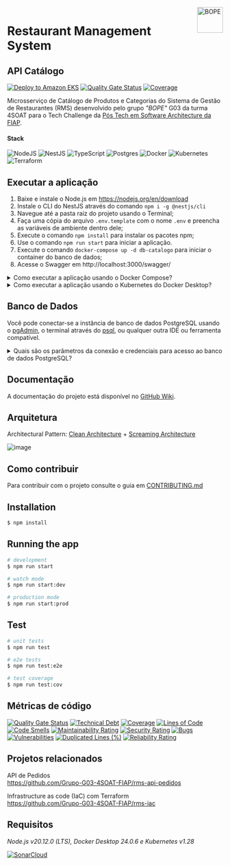 <img src="https://github.com/Grupo-G03-4SOAT-FIAP/rms-backend/raw/main/docs/img/bope-faca-na-carveira-knife-skull-logo.png" alt="BOPE" title="BOPE" align="right" height="60" />

# Restaurant Management System
## API Catálogo

[![Deploy to Amazon EKS](https://github.com/Grupo-G03-4SOAT-FIAP/rms-api-catalogo/actions/workflows/deploy.yml/badge.svg)](https://github.com/Grupo-G03-4SOAT-FIAP/rms-api-catalogo/actions/workflows/deploy.yml)
[![Quality Gate Status](https://sonarcloud.io/api/project_badges/measure?project=Grupo-G03-4SOAT-FIAP_rms-api-catalogo&metric=alert_status)](https://sonarcloud.io/summary/new_code?id=Grupo-G03-4SOAT-FIAP_rms-api-catalogo)
[![Coverage](https://sonarcloud.io/api/project_badges/measure?project=Grupo-G03-4SOAT-FIAP_rms-api-catalogo&metric=coverage)](https://sonarcloud.io/summary/new_code?id=Grupo-G03-4SOAT-FIAP_rms-api-catalogo)

Microsserviço de Catálogo de Produtos e Categorias do Sistema de Gestão de Restaurantes (RMS) desenvolvido pelo grupo *"BOPE"* G03 da turma 4SOAT para o Tech Challenge da [Pós Tech em Software Architecture da FIAP](https://postech.fiap.com.br/curso/software-architecture/).

#### Stack

![NodeJS](https://img.shields.io/badge/node.js-6DA55F?style=for-the-badge&logo=node.js&logoColor=white)
![NestJS](https://img.shields.io/badge/nestjs-%23E0234E.svg?style=for-the-badge&logo=nestjs&logoColor=white)
![TypeScript](https://img.shields.io/badge/typescript-%23007ACC.svg?style=for-the-badge&logo=typescript&logoColor=white)
![Postgres](https://img.shields.io/badge/postgres-%23316192.svg?style=for-the-badge&logo=postgresql&logoColor=white)
![Docker](https://img.shields.io/badge/docker-%230db7ed.svg?style=for-the-badge&logo=docker&logoColor=white)
![Kubernetes](https://img.shields.io/badge/kubernetes-%23326ce5.svg?style=for-the-badge&logo=kubernetes&logoColor=white)
![Terraform](https://img.shields.io/badge/terraform-%235835CC.svg?style=for-the-badge&logo=terraform&logoColor=white)

## Executar a aplicação

1. Baixe e instale o Node.js em https://nodejs.org/en/download
2. Instale o CLI do NestJS através do comando `npm i -g @nestjs/cli`
3. Navegue até a pasta raiz do projeto usando o Terminal;
4. Faça uma cópia do arquivo `.env.template` com o nome `.env` e preencha as variáveis de ambiente dentro dele;
5. Execute o comando `npm install` para instalar os pacotes npm;
6. Use o comando `npm run start` para iniciar a aplicação.
7. Execute o comando `docker-compose up -d db-catalogo` para iniciar o container do banco de dados;
8. Acesse o Swagger em http://localhost:3000/swagger/

<details>

<summary>Como executar a aplicação usando o Docker Compose?</summary>

## Executar a aplicação usando o Docker Compose

1. Clone este repositório;
2. Navegue até a pasta raiz do projeto usando o Terminal;
3. Faça uma cópia do arquivo `.env.template` com o nome `.env` e preencha as variáveis de ambiente dentro dele;
4. Execute o comando `docker-compose up -d`
5. Acesse o Swagger em http://localhost:3000/swagger/

</details>

<details>

<summary>Como executar a aplicação usando o Kubernetes do Docker Desktop?</summary>

## Executar a aplicação usando o Kubernetes do Docker Desktop

1. Clone este repositório;
2. Navegue até a pasta raiz do projeto usando o Terminal;
3. Use o comando `docker build -t rms-api-catalogo:latest .` para gerar a imagem de container da aplicação;
4. Use o comando `kubectl apply -f k8s/development/postgres/namespace.yaml -f k8s/development/postgres/pvc-pv.yaml -f k8s/development/postgres/config.yaml -f k8s/development/postgres/secrets.yaml -f k8s/development/postgres/deployment.yaml -f k8s/development/postgres/service.yaml` para fazer deploy do banco de dados;
5. Use o comando `kubectl apply -f k8s/development/bff/namespace.yaml -f k8s/development/bff/config.yaml -f k8s/development/bff/secrets.yaml -f k8s/development/bff/deployment.yaml -f k8s/development/bff/service.yaml -f k8s/development/bff/hpa.yaml` para fazer deploy da aplicação;
6. Acesse o Swagger em http://localhost:3000/swagger/

> Para remover a aplicação do Kubernetes, use o comando `kubectl delete namespace rms`

#### Sobre os Secrets do Kubernetes

Em seu ambiente de desenvolvimento, por questão de segurança, abra os arquivos `/k8s/development/postgres/secrets.yaml` e `/k8s/development/bff/secrets.yaml` na pasta `/k8s/development` e preencha os valores sensíveis manualmente.

> No ambiente de produção os Secrets do Kubernetes são gerenciados pelo AWS Secrets Manager.

Para mais informações visite a página [Boas práticas para secrets do Kubernetes](https://kubernetes.io/docs/concepts/security/secrets-good-practices/#avoid-sharing-secret-manifests).

</details>

## Banco de Dados

Você pode conectar-se a instância de banco de dados PostgreSQL usando o [pgAdmin](https://www.pgadmin.org/download/), o terminal através do [psql](https://www.postgresql.org/download/), ou qualquer outra IDE ou ferramenta compatível.

<details>

<summary>Quais são os parâmetros da conexão e credenciais para acesso ao banco de dados PostgreSQL?</summary>

<br>

> Host: localhost\
> Porta: 5432 (padrão)\
> Usuário: pguser\
> Senha: pgpwd\
> DB name: rms

</details>

## Documentação

A documentação do projeto está disponível no [GitHub Wiki](https://github.com/Grupo-G03-4SOAT-FIAP/rms-backend/wiki).

## Arquitetura

Architectural Pattern: [Clean Architecture](https://blog.cleancoder.com/uncle-bob/2012/08/13/the-clean-architecture.html) + [Screaming Architecture](https://blog.cleancoder.com/uncle-bob/2011/09/30/Screaming-Architecture.html)

![image](https://github.com/Grupo-G03-4SOAT-FIAP/rms-api-catalogo/assets/5115895/1db19442-3447-4179-8569-90e75dd118a1)

## Como contribuir

Para contribuir com o projeto consulte o guia em [CONTRIBUTING.md](CONTRIBUTING.md)

## Installation

```bash
$ npm install
```

## Running the app

```bash
# development
$ npm run start

# watch mode
$ npm run start:dev

# production mode
$ npm run start:prod
```

## Test

```bash
# unit tests
$ npm run test

# e2e tests
$ npm run test:e2e

# test coverage
$ npm run test:cov
```

## Métricas de código

[![Quality Gate Status](https://sonarcloud.io/api/project_badges/measure?project=Grupo-G03-4SOAT-FIAP_rms-api-catalogo&metric=alert_status)](https://sonarcloud.io/summary/new_code?id=Grupo-G03-4SOAT-FIAP_rms-api-catalogo)
[![Technical Debt](https://sonarcloud.io/api/project_badges/measure?project=Grupo-G03-4SOAT-FIAP_rms-api-catalogo&metric=sqale_index)](https://sonarcloud.io/summary/new_code?id=Grupo-G03-4SOAT-FIAP_rms-api-catalogo)
[![Coverage](https://sonarcloud.io/api/project_badges/measure?project=Grupo-G03-4SOAT-FIAP_rms-api-catalogo&metric=coverage)](https://sonarcloud.io/summary/new_code?id=Grupo-G03-4SOAT-FIAP_rms-api-catalogo)
[![Lines of Code](https://sonarcloud.io/api/project_badges/measure?project=Grupo-G03-4SOAT-FIAP_rms-api-catalogo&metric=ncloc)](https://sonarcloud.io/summary/new_code?id=Grupo-G03-4SOAT-FIAP_rms-api-catalogo)
[![Code Smells](https://sonarcloud.io/api/project_badges/measure?project=Grupo-G03-4SOAT-FIAP_rms-api-catalogo&metric=code_smells)](https://sonarcloud.io/summary/new_code?id=Grupo-G03-4SOAT-FIAP_rms-api-catalogo)
[![Maintainability Rating](https://sonarcloud.io/api/project_badges/measure?project=Grupo-G03-4SOAT-FIAP_rms-api-catalogo&metric=sqale_rating)](https://sonarcloud.io/summary/new_code?id=Grupo-G03-4SOAT-FIAP_rms-api-catalogo)
[![Security Rating](https://sonarcloud.io/api/project_badges/measure?project=Grupo-G03-4SOAT-FIAP_rms-api-catalogo&metric=security_rating)](https://sonarcloud.io/summary/new_code?id=Grupo-G03-4SOAT-FIAP_rms-api-catalogo)
[![Bugs](https://sonarcloud.io/api/project_badges/measure?project=Grupo-G03-4SOAT-FIAP_rms-api-catalogo&metric=bugs)](https://sonarcloud.io/summary/new_code?id=Grupo-G03-4SOAT-FIAP_rms-api-catalogo)
[![Vulnerabilities](https://sonarcloud.io/api/project_badges/measure?project=Grupo-G03-4SOAT-FIAP_rms-api-catalogo&metric=vulnerabilities)](https://sonarcloud.io/summary/new_code?id=Grupo-G03-4SOAT-FIAP_rms-api-catalogo)
[![Duplicated Lines (%)](https://sonarcloud.io/api/project_badges/measure?project=Grupo-G03-4SOAT-FIAP_rms-api-catalogo&metric=duplicated_lines_density)](https://sonarcloud.io/summary/new_code?id=Grupo-G03-4SOAT-FIAP_rms-api-catalogo)
[![Reliability Rating](https://sonarcloud.io/api/project_badges/measure?project=Grupo-G03-4SOAT-FIAP_rms-api-catalogo&metric=reliability_rating)](https://sonarcloud.io/summary/new_code?id=Grupo-G03-4SOAT-FIAP_rms-api-catalogo)

## Projetos relacionados

API de Pedidos\
https://github.com/Grupo-G03-4SOAT-FIAP/rms-api-pedidos

Infrastructure as code (IaC) com Terraform\
https://github.com/Grupo-G03-4SOAT-FIAP/rms-iac

## Requisitos

*Node.js v20.12.0 (LTS), Docker Desktop 24.0.6 e Kubernetes v1.28*

[![SonarCloud](https://sonarcloud.io/images/project_badges/sonarcloud-white.svg)](https://sonarcloud.io/summary/new_code?id=Grupo-G03-4SOAT-FIAP_rms-api-catalogo)
